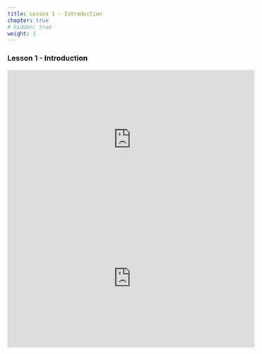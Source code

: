 ```yaml
---
title: Lesson 1 - Introduction 
chapter: true
# hidden: true 
weight: 1
---
```


### Lesson 1 - Introduction

<iframe width="560" height="315" src="https://www.youtube.com/embed/QQewdCJTcIU" frameborder="0" allow="autoplay; encrypted-media" allowfullscreen></iframe>

<iframe width="560" height="315" src="https://www.youtube.com/embed/avZTQgLs064" frameborder="0" allow="autoplay; encrypted-media" allowfullscreen></iframe>
